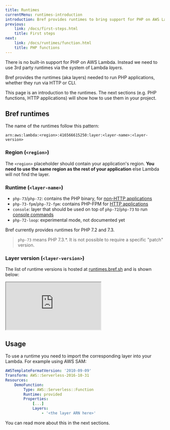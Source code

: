 ```yaml
---
title: Runtimes
currentMenu: runtimes-introduction
introduction: Bref provides runtimes to bring support for PHP on AWS Lambda.
previous:
    link: /docs/first-steps.html
    title: First steps
next:
    link: /docs/runtimes/function.html
    title: PHP functions
---
```


There is no built-in support for PHP on AWS Lambda. Instead we need to use 3rd party runtimes via the system of Lambda *layers*.

Bref provides the runtimes (aka layers) needed to run PHP applications, whether they run via HTTP or CLI.

This page is an introduction to the runtimes. The next sections (e.g. PHP functions, HTTP applications) will show how to use them in your project.

## Bref runtimes

The name of the runtimes follow this pattern:

```
arn:aws:lambda:<region>:416566615250:layer:<layer-name>:<layer-version>
```

### Region (`<region>`)

The `<region>` placeholder should contain your application's region. **You need to use the same region as the rest of your application** else Lambda will not find the layer.

### Runtime (`<layer-name>`)

- `php-73`/`php-72`: contains the PHP binary, for [non-HTTP applications](/docs/runtimes/function.md)
- `php-73-fpm`/`php-72-fpm`: contains PHP-FPM for [HTTP applications](/docs/runtimes/http.md)
- `console`: layer that should be used on top of `php-72`/`php-73` to run [console commands](/docs/runtimes/console.md)
- `php-72-loop`: experimental mode, not documented yet

Bref currently provides runtimes for PHP 7.2 and 7.3.

> `php-73` means PHP 7.3.\*. It is not possible to require a specific "patch" version.

### Layer version (`<layer-version>`)

The list of runtime versions is hosted at [runtimes.bref.sh](https://runtimes.bref.sh/) and is shown below:

<iframe src="https://runtimes.bref.sh/embedded" class="w-full h-96"></iframe>

## Usage

To use a runtime you need to import the corresponding layer into your Lambda. For example using AWS SAM:

```yaml
AWSTemplateFormatVersion: '2010-09-09'
Transform: AWS::Serverless-2016-10-31
Resources:
    DemoFunction:
        Type: AWS::Serverless::Function
        Runtime: provided
        Properties:
            [...]
            Layers:
                - '<the layer ARN here>'
```

You can read more about this in the next sections.
